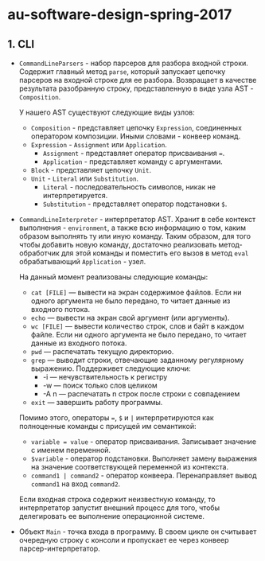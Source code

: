 # au-software-design-spring-2017

## 1. CLI

* `CommandLineParsers` - набор парсеров для разбора входной строки.
   Содержит главный метод `parse`, который запускает цепочку парсеров 
   на входной строке для ее разбора.
   Возвращает в качестве результата разобранную строку, 
   представленную в виде узла AST - `Composition`.
   
   У нашего AST существуют следующие виды узлов:
   * `Composition` - представляет цепочку `Expression`,
     соединенных оператором композиции.
     Иными словами - конвеер команд.
   * `Expression` - `Assignment` или `Application`.
       * `Assignment` - представляет оператор присваивания `=`.
       * `Application` - представляет команду с аргументами.
   * `Block` - представляет цепочку `Unit`.
   * `Unit` - `Literal` или `Substitution`.
       * `Literal` - последовательность символов, никак не интерпретируется.
       * `Substitution` - представляет оператор подстановки `$`.  

* `CommandLineInterpreter` - интерпретатор AST.
  Хранит в себе контекст выполнения - `environment`,
  а также всю информацию о том, каким образом выполнять ту
  или иную команду. Таким образом, для того чтобы добавить новую команду,
  достаточно реализовать метод-обработчик для этой команды
  и поместить его вызов в метод `eval` обрабатывающий `Application` - узел.
  
  На данный момент реализованы следующие команды:
    * `cat [FILE]` — вывести на экран содержимое файлов.
                     Если ни одного аргумента не было передано, 
                     то читает данные из входного потока.
    * `echo` — вывести на экран свой аргумент (или аргументы).
    * `wc [FILE]` — вывести количество строк, слов и байт в каждом файле.
                    Если ни одного аргумента не было передано, 
                    то читает данные из входного потока.
    * `pwd` — распечатать текущую директорию.
    * `grep` — выводит строки, отвечающие заданному регулярному выражению. Поддерживет следующие ключи:
        * -i — нечувствительность к регистру
        * -w — поиск только слов целиком
        * -A n — распечатать n строк после строки с совпадением
    * `exit` — завершить работу программы.
    
    Помимо этого, операторы `=`, `$` и `|` 
    интерпретируются как полноценные команды с присущей им семантикой:
    * `variable = value` - оператор присваивания.
       Записывает значение с именем переменной.
    * `$variable` - оператор подстановки. 
       Выполняет замену выражения на значение соответствующей переменной из контекста.
    * `command1 | command2` - оператор конвеера.
      Перенаправляет вывод `command1` на вход `command2`.
    
    Если входная строка содержит неизвестную команду,
    то интерпретатор запустит внешний процесс для того,
    чтобы делегировать ее выполнение операционной системе.
  
* Объект `Main` - точка входа в программу.
  В своем цикле он считывает очередную строку с консоли 
  и пропускает ее через конвеер парсер-интерпретатор.

